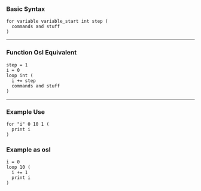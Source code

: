 ### Basic Syntax
```
for variable variable_start int step (
  commands and stuff
)
```
---

### Function Osl Equivalent

```
step = 1
i = 0
loop int (
  i += step
  commands and stuff
)
```

---

### Example Use
```
for "i" 0 10 1 (
  print i
)
```
### Example as osl
```
i = 0
loop 10 (
  i += 1
  print i
)
```
